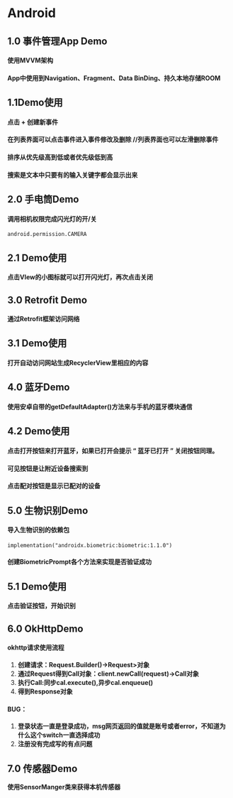 # Android
## 1.0 事件管理App Demo
#### 使用MVVM架构
#### App中使用到Navigation、Fragment、Data BinDing、持久本地存储ROOM
## 1.1Demo使用
#### 点击 + 创建新事件
#### 在列表界面可以点击事件进入事件修改及删除  //列表界面也可以左滑删除事件
#### 排序从优先级高到低或者优先级低到高
#### 搜索是文本中只要有的输入关键字都会显示出来

## 2.0 手电筒Demo

#### 调用相机权限完成闪光灯的开/关

```
android.permission.CAMERA
```

## 2.1 Demo使用

#### 点击VIew的小图标就可以打开闪光灯，再次点击关闭

## 3.0 Retrofit Demo

#### 通过Retrofit框架访问网络

## 3.1 Demo使用

#### 打开自动访问网站生成RecyclerView里相应的内容

## 4.0 蓝牙Demo

#### 使用安卓自带的getDefaultAdapter()方法来与手机的蓝牙模块通信

## 4.2 Demo使用

#### 点击打开按钮来打开蓝牙，如果已打开会提示 “ 蓝牙已打开 ” 关闭按钮同理。

#### 可见按钮是让附近设备搜索到

#### 点击配对按钮是显示已配对的设备

## 5.0 生物识别Demo

#### 导入生物识别的依赖包

```
implementation("androidx.biometric:biometric:1.1.0")
```

#### 创建BiometricPrompt各个方法来实现是否验证成功

## 5.1 Demo使用

#### 点击验证按钮，开始识别

## 6.0 OkHttpDemo

#### okhttp请求使用流程

1. **创建请求：Request.Builder()->Request>对象**
2. **通过Request得到Call对象：client.newCall(request)->Call对象**
3. **执行Call:同步cal.execute(),异步cal.enqueue()**
4. **得到Response对象**

#### BUG：

1. **登录状态一直是登录成功，msg网页返回的值就是账号或者error，不知道为什么这个switch一直选择成功**
2. **注册没有完成写的有点问题**

## 7.0 传感器Demo

**使用SensorManger类来获得本机传感器**

